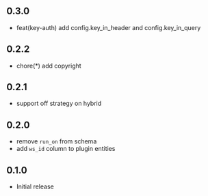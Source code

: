 ## 0.3.0

- feat(key-auth) add config.key_in_header and config.key_in_query

## 0.2.2

- chore(*) add copyright

## 0.2.1

- support off strategy on hybrid

## 0.2.0

- remove `run_on` from schema
- add `ws_id` column to plugin entities

## 0.1.0

- Initial release
